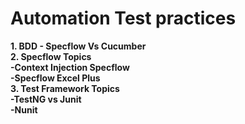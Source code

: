 # Automation Test practices  

**1. BDD - Specflow Vs Cucumber** <br>
**2. Specflow Topics** <br>
   __-Context Injection Specflow__ <br>
   __-Specflow Excel Plus__ <br>
**3. Test Framework Topics** <br>
    __-TestNG vs Junit__ <br>
    __-Nunit__ <br>


